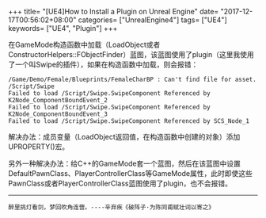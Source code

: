 +++
title= "[UE4]How to Install a Plugin on Unreal Engine"
date= "2017-12-17T00:56:02+08:00"
categories= ["UnrealEngine4"]
tags= ["UE4"]
keywords= ["UE4", "Plugin"]
+++

在GameMode构造函数中加载（LoadObject或者ConstructorHelpers::FObjectFinder）蓝图，该蓝图使用了plugin（这里我使用了一个叫Swipe的插件），如果在构造函数中加载，则会报错：

	/Game/Demo/Female/Blueprints/FemaleCharBP : Can't find file for asset. /Script/Swipe
	Failed to load /Script/Swipe.SwipeComponent Referenced by K2Node_ComponentBoundEvent_2
	Failed to load /Script/Swipe.SwipeComponent Referenced by K2Node_ComponentBoundEvent_3
	Failed to load /Script/Swipe.SwipeComponent Referenced by SCS_Node_1

解决办法：成员变量（LoadObject返回值，在构造函数中创建的对象）添加UPROPERTY()宏。

另外一种解决办法：给C++的GameMode套一个蓝图，然后在该蓝图中设置DefaultPawnClass、PlayerControllerClass等GameMode属性，此时即使这些PawnClass或者PlayerControllerClass蓝图使用了plugin，也不会报错。

***
`醉里挑灯看剑，梦回吹角连营。----辛弃疾《破阵子·为陈同甫赋壮词以寄之》`